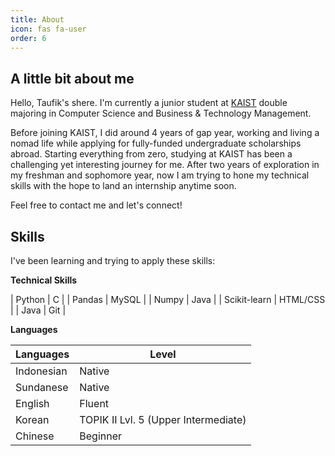 ```yaml
---
title: About
icon: fas fa-user
order: 6
---
```

## A little bit about me

Hello, Taufik's shere. I'm currently a junior student at [KAIST](https://www.kaist.ac.kr/en/) double majoring in Computer Science and Business & Technology Management.

Before joining KAIST, I did around 4 years of gap year, working and living a nomad life while applying for fully-funded undergraduate scholarships abroad. Starting everything from zero, studying at KAIST has been a challenging yet interesting journey for me. After two years of exploration in my freshman and sophomore year, now I am trying to hone my technical skills with the hope to land an internship anytime soon.

Feel free to contact me and let's connect!

## Skills

I've been learning and trying to apply these skills:

**Technical Skills**

| Python | C |
| Pandas | MySQL |
| Numpy | Java |
| Scikit-learn | HTML/CSS |
| Java | Git |

**Languages**

| Languages  | Level                                |
| ---------- | ------------------------------------ |
| Indonesian | Native                               |
| Sundanese  | Native                               |
| English    | Fluent                               |
| Korean     | TOPIK II Lvl. 5 (Upper Intermediate) |
| Chinese    | Beginner                             |

